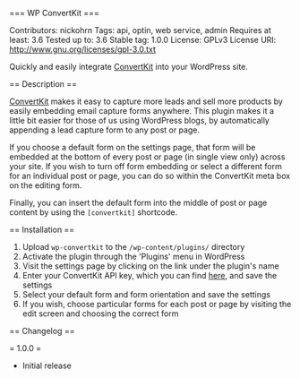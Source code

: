 === WP ConvertKit ===

Contributors: nickohrn
Tags: api, optin, web service, admin
Requires at least: 3.6
Tested up to: 3.6
Stable tag: 1.0.0
License: GPLv3
License URI: http://www.gnu.org/licenses/gpl-3.0.txt

Quickly and easily integrate [ConvertKit](https://convertkit.com) into your WordPress site.

== Description ==

[ConvertKit](https://convertkit.com) makes it easy to capture more leads and sell more products by easily
embedding email capture forms anywhere. This plugin makes it a little bit easier for those of us using WordPress
blogs, by automatically appending a lead capture form to any post or page.

If you choose a default form on the settings page, that form will be embedded at the bottom of every post or page
(in single view only) across your site. If you wish to turn off form embedding or select a different form for
an individual post or page, you can do so within the ConvertKit meta box on the editing form.

Finally, you can insert the default form into the middle of post or page content by using the `[convertkit]` shortcode.

== Installation ==

1. Upload `wp-convertkit` to the `/wp-content/plugins/` directory
1. Activate the plugin through the 'Plugins' menu in WordPress
1. Visit the settings page by clicking on the link under the plugin's name
1. Enter your ConvertKit API key, which you can find [here](https://convertkit.com/app/account/edit), and save the settings
1. Select your default form and form orientation and save the settings
1. If you wish, choose particular forms for each post or page by visiting the edit screen and choosing the correct form

== Changelog ==

= 1.0.0 =
* Initial release
